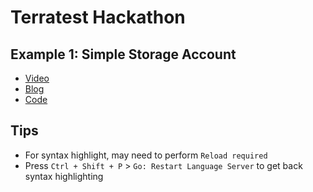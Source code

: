 # Terratest Hackathon

## Example 1: Simple Storage Account
* [Video](https://www.youtube.com/watch?v=UKitApmIHFM&ab_channel=Bee-a-Learner)
* [Blog](https://rakesh-suryawanshi.medium.com/test-azure-terraform-code-with-terratest-6c1b1249aea2)
* [Code](https://github.com/bee-a-learner/terraform-test/blob/main/virtual_network/test/main_test.go)

## Tips
* For syntax highlight, may need to perform `Reload required`
* Press `Ctrl + Shift + P` > `Go: Restart Language Server` to get back syntax highlighting
